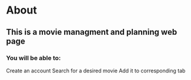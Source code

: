 # About

## This is a movie managment and planning web page

### You will be able to:
Create an account
Search for a desired movie
Add it to corresponding tab
